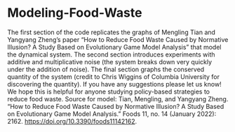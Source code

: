 # Modeling-Food-Waste
The first section of the code replicates the graphs of Mengling Tian and Yangyang Zheng’s paper “How to Reduce Food Waste Caused by Normative Illusion? A Study Based on Evolutionary Game Model Analysis” that model the dynamical system. 
The second section introduces experiments with additive and multiplicative noise (the system breaks down very quickly under the addition of noise).
The final section graphs the conserved quantity of the system (credit to Chris Wiggins of Columbia University for discovering the quantity).
If you have any suggestions please let us know! We hope this is helpful for anyone studying policy-based strategies to reduce food waste.
Source for model: Tian, Mengling, and Yangyang Zheng. “How to Reduce Food Waste Caused by Normative Illusion? A Study Based on Evolutionary Game Model Analysis.” Foods 11, no. 14 (January 2022): 2162. https://doi.org/10.3390/foods11142162. 
